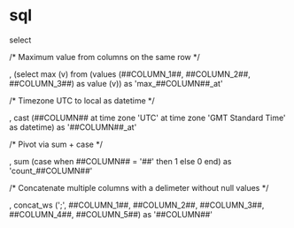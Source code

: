 # sql



select


/*	Maximum value from columns on the same row	*/

,	(select max (v) from  (values (##COLUMN_1##, ##COLUMN_2##,  ##COLUMN_3##) as  value (v))  as  'max_##COLUMN##_at'


/*  Timezone UTC to local as datetime */

, cast  (##COLUMN## at  time  zone  'UTC' at  time  zone  'GMT Standard Time' as  datetime) as  '##COLUMN##_at'


/*  Pivot via sum + case  */

, sum (case when  ##COLUMN##  = '##'  then  1 else  0 end)  as  'count_##COLUMN##'


/*  Concatenate multiple columns with a delimeter without null values  */

,	concat_ws	(';',	##COLUMN_1##,	##COLUMN_2##,	##COLUMN_3##,	##COLUMN_4##,	##COLUMN_5##)	as	'##COLUMN##'
